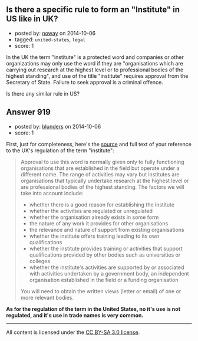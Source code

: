 ## Is there a specific rule to form an "Institute" in US like in UK?

- posted by: [noway](https://stackexchange.com/users/1068458/noway) on 2014-10-06
- tagged: `united-states`, `legal`
- score: 1

<p>In the UK the term "institute" is a protected word and companies or other organizations may only use the word if they are "organisations which are carrying out research at the highest level or to professional bodies of the highest standing", and use of the title "institute" requires approval from the Secretary of State. Failure to seek approval is a criminal offence. </p>

<p>Is there any similar rule in US?</p>



## Answer 919

- posted by: [blunders](https://stackexchange.com/users/216182/blunders) on 2014-10-06
- score: 1

<p>First, just for completeness, here's the <a href="http://www.companieshouse.gov.uk/about/gbhtml/gp1.shtml" rel="nofollow">source</a> and full text of your reference to the UK's regulation of the term "institute":</p>

<blockquote>
  <p>Approval to use this word is normally given only to fully functioning
  organisations that are established in the field but operate under a
  different name.  The range of activities may vary but institutes are
  organisations that typically undertake research at the highest level
  or are professional bodies of the highest standing. The factors we
  will take into account include:</p>
  
  <ul>
  <li>whether there is a good reason for establishing the institute</li>
  <li>whether the activities are regulated or unregulated</li>
  <li>whether the organisation already exists in some form</li>
  <li>the nature of any work it provides for other organisations</li>
  <li>the relevance and nature of support from existing organisations</li>
  <li>whether the institute offers training leading to its own qualifications</li>
  <li>whether the institute provides training or activities that support qualifications provided by other bodies such as universities or
  colleges</li>
  <li>whether the institute's activities are supported by or associated with activities undertaken by a government body, an independent
  organisation established in the field or a funding organisation</li>
  </ul>
  
  <p>You will need to obtain the written views (letter or email) of one or
  more relevant bodies.</p>
</blockquote>

<p><strong>As for the regulation of the term in the United States, no it's use is not regulated, and it's use in trade names is very common.</strong></p>




---

All content is licensed under the [CC BY-SA 3.0 license](https://creativecommons.org/licenses/by-sa/3.0/).
